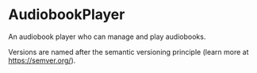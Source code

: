# AudiobookPlayer
An audiobook player who can manage and play audiobooks.

Versions are named after the semantic versioning principle (learn more at https://semver.org/).
